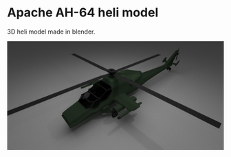 # Apache AH-64 heli model

3D heli model made in blender.

![](https://raw.githubusercontent.com/matb4r/apache-ah-64/master/apache-ah-64.png)
